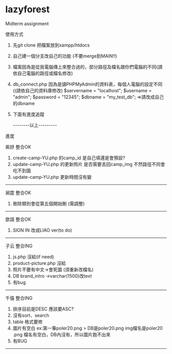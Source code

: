 # lazyforest
Midterm assignment

使用方式
1. 先git clone 把檔案放到xampp/htdocs
2. 自己建一個分支改自己的功能 (不要merge到MAIN!!)
3. 檔案因為是從我電腦傳上來整合過的，部分路徑及檔名跟你們電腦的不同(請依自己電腦的路徑或檔名修改)
4. db_connect.php 因為是讀PHPMyAdmin的資料表，每個人電腦的設定不同((請依自己的資料庫修改)
  $servername = "localhost";
  $username = "admin";
  $password = "12345";
  $dbname = "my_test_db";  =>請改成自己的dbname
5. 下面有進度追蹤
   
   --------以上---------



進度

紫妤  整合OK
1. create-camp-YU.php 的camp_id 是自己填還是會預設?
2. update-camp-YU.php 的更新照片 是否需要丟回camp_img 不然路徑不同會吃不到圖
3. update-camp-YU.php 更新時間沒有變
<hr>

昶霆   整合OK
1. 刪除類別會從第五個開始刪 (需調整)
<hr>

歆語   整合OK
1. SIGN IN 改成LIAO ver(to do)
<hr>

子云   整合ING
1. js.php 沒給(if need)
2. product-picture.php 沒給
3. 照片不要有中文->會死圖 (須重新改檔名)
4. DB brand_intro ->varchar(1500)改text
5. 有bug
<hr>

千僖   整合ING
1. 排序目前是DESC  應該要ASC?
2. 沒有sort、search
3. table 格式要修
4. 圖片有空白 ex:第一筆poler20.png > DB是poler20.png  img檔名是poler20 .png 檔名有空白，DB內沒有，所以圖片跑不出來
5. 有BUG
<hr>



